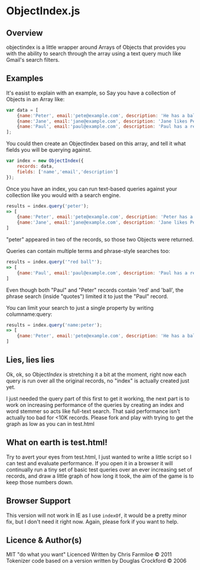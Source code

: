 
ObjectIndex.js
==============

Overview
--------

objectindex is a little wrapper around Arrays of Objects that provides you with the ability to search through the array using a text query much like Gmail's search filters.

Examples
--------

It's easist to explain with an example, so Say you have a collection of Objects in an Array like:

```javascript
var data = [
    {name:'Peter', email:'pete@example.com', description: 'He has a ball that is red'},
    {name:'Jane', email:'jane@example.com', description: 'Jane likes Peter'},
    {name:'Paul', email:'paul@example.com', description: 'Paul has a red ball'}
];
```
    
You could then create an ObjectIndex based on this array, and tell it what fields you will be querying against.

```javascript
var index = new ObjectIndex({
    records: data,
    fields: ['name','email','description']
});
```

Once you have an index, you can run text-based queries against your collection like you would with a search engine.

```javascript
results = index.query('peter');
=> [
    {name:'Peter', email:'pete@example.com', description: 'Peter has a ball'},
    {name:'Jane', email:'jane@example.com', description: 'Jane likes Peter'}
]
```

"peter" appeared in two of the records, so those two Objects were returned.

Queries can contain multiple terms and phrase-style searches too:

```javascript
results = index.query('"red ball"');
=> [
    {name:'Paul', email:'paul@example.com', description: 'Paul has a red ball'}
]
```

Even though both "Paul" and "Peter" records contain 'red' and 'ball', the phrase search (inside "quotes") limited it to just the "Paul" record.

You can limit your search to just a single property by writing columname:query:

```javascript
results = index.query('name:peter');
=> [
    {name:'Peter', email:'pete@example.com', description: 'He has a ball that is red'}
]
```

Lies, lies lies
---------------

Ok, ok, so Object*Index* is stretching it a bit at the moment, right now each query is run over all the original records, no "index" is actually created just yet.

I just needed the query part of this first to get it working, the next part is to work on increasing performance of the queries by creating an index and word stemmer so acts like full-text search. That said performance isn't actually too bad for <10K records. Please fork and play with trying to get the graph as low as you can in test.html


What on earth is test.html!
---------------------------

Try to avert your eyes from test.html, I just wanted to write a little script so I can test and evaluate performance. If you open it in a browser it will continually run a tiny set of basic test queries over an ever increasing set of records, and draw a little graph of how long it took, the aim of the game is to keep those numbers down.


Browser Support
---------------

This version will not work in IE as I use `indexOf`, it would be a pretty minor fix, but I don't need it right now. Again, please fork if you want to help.


Licence & Author(s)
-------------------

MIT "do what you want" Licenced
Written by Chris Farmiloe © 2011
Tokenizer code based on a version written by Douglas Crockford © 2006



